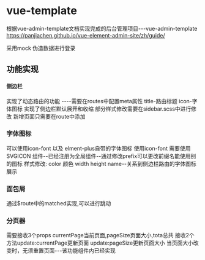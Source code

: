 # vue-template 
根据vue-admin-template文档实现完成的后台管理项目---vue-admin-template  https://panjiachen.github.io/vue-element-admin-site/zh/guide/

采用mock 伪造数据进行登录

## 功能实现

#### 侧边栏
实现了动态路由的功能 ----需要在routes中配置meta属性 title-路由标题  icon-字体图标
实现了侧边栏默认展开和收缩
部分样式修改需要在sidebar.scss中进行修改
新增页面只需要在route中添加

### 字体图标
可以使用icon-font 以及 elment-plus自带的字体图标
使用icon-font 需要使用SVGICON 组件--已经注册为全局组件--通过修改prefix可以更改前缀名能使用别的图标
样式修改: color 颜色  width height  name--关系到侧边栏路由的字体图标展示

### 面包屑
通过$route中的matched实现,可以进行跳动

### 分页器
需要接收3个props currentPage当前页面,pageSize页面大小,tota总共
    接收2个方法update:currentPage更新页面   update:pageSize更新页面大小
当页面大小改变时，无须重置页面---该功能组件内已经实现    




